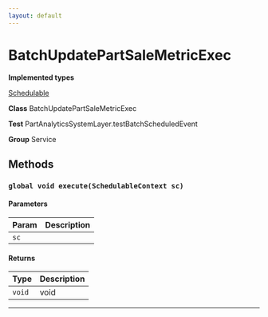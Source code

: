 ```yaml
---
layout: default
---
```

# BatchUpdatePartSaleMetricExec



**Implemented types**

[Schedulable](Schedulable)


**Class** BatchUpdatePartSaleMetricExec


**Test** PartAnalyticsSystemLayer.testBatchScheduledEvent


**Group** Service

## Methods
### `global void execute(SchedulableContext sc)`
#### Parameters

|Param|Description|
|---|---|
|`sc`||

#### Returns

|Type|Description|
|---|---|
|`void`|void|

---
